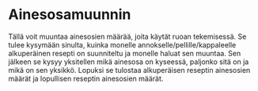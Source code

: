 # Ainesosamuunnin
Tällä voit muuntaa ainesosien määrää, joita käytät ruoan tekemisessä.
Se tulee kysymään sinulta, kuinka monelle annokselle/pellille/kappaleelle alkuperäinen resepti on suunniteltu ja monelle haluat sen muuntaa.
Sen jälkeen se kysyy yksitellen mikä ainesosa on kyseessä, paljonko sitä on ja mikä on sen yksikkö.
Lopuksi se tulostaa alkuperäisen reseptin ainesosien määrät ja lopullisen reseptin ainesosien määrät.
